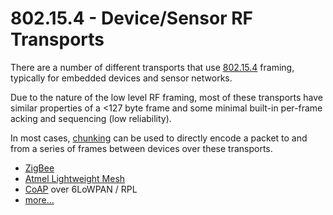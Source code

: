# 802.15.4 - Device/Sensor RF Transports

There are a number of different transports that use [802.15.4](http://en.wikipedia.org/wiki/IEEE_802.15.4) framing, typically for embedded devices and sensor networks.

Due to the nature of the low level RF framing, most of these transports have similar properties of a <127 byte frame and some minimal built-in per-frame acking and sequencing (low reliability).

In most cases, [chunking](../chunking.md) can be used to directly encode a packet to and from a series of frames between devices over these transports.

* [ZigBee](http://en.wikipedia.org/wiki/ZigBee)
* [Atmel Lightweight Mesh](http://www.atmel.com/tools/lightweight_mesh.aspx)
* [CoAP](http://en.wikipedia.org/wiki/Constrained_Application_Protocol) over 6LoWPAN / RPL
* [more...](http://en.wikipedia.org/wiki/Comparison_of_802.15.4_radio_modules)